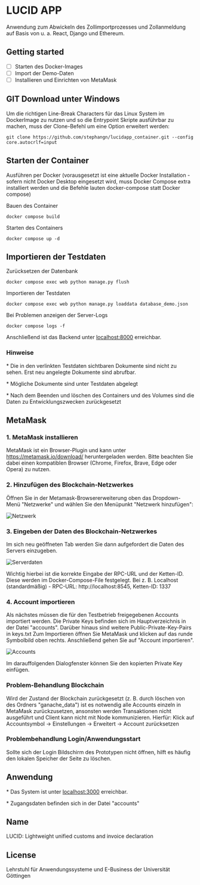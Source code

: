 # LUCID APP

Anwendung zum Abwickeln des Zollimportprozesses und Zollanmeldung auf Basis von u. a. React, Django und Ethereum.

## Getting started

- [ ] Starten des Docker-Images 
- [ ] Import der Demo-Daten
- [ ] Installieren und Einrichten von MetaMask

## GIT Download unter Windows

Um die richtigen Line-Break Characters für das Linux System im DockerImage zu nutzen und so die Entrypoint Skripte ausführbar zu machen, muss der Clone-Befehl um eine Option erweitert werden:

    git clone https://github.com/stephangn/lucidapp_container.git --config core.autocrlf=input


## Starten der Container 

Ausführen per Docker (vorausgesetzt ist eine aktuelle Docker Installation - sofern nicht Docker Desktop eingesetzt wird, muss Docker Compose extra installiert werden und die Befehle lauten docker-compose statt Docker compose)

Bauen des Container 

    docker compose build 

Starten des Containers

    docker compose up -d 


## Importieren der Testdaten

Zurücksetzen der Datenbank 

    docker compose exec web python manage.py flush

Importieren der Testdaten 

    docker compose exec web python manage.py loaddata database_demo.json

Bei Problemen anzeigen der Server-Logs 

    docker compose logs -f 

Anschließend ist das Backend unter [localhost:8000](http://localhost:8000) erreichbar. 

### Hinweise 

\* Die in den verlinkten Testdaten sichtbaren Dokumente sind nicht zu sehen. Erst neu angelegte Dokumente sind abrufbar.

\* Mögliche Dokumente sind unter Testdaten abgelegt

\* Nach dem Beenden und löschen des Containers und des Volumes sind die Daten zu Entwicklungszwecken zurückgesetzt


## MetaMask

### 1. MetaMask installieren

MetaMask ist ein Browser-Plugin und kann unter https://metamask.io/download/ heruntergeladen werden. Bitte beachten Sie dabei einen kompatiblen Browser (Chrome, Firefox, Brave, Edge oder Opera) zu nutzen.

### 2. Hinzufügen des Blockchain-Netzwerkes

Öffnen Sie in der Metamask-Browsererweiterung oben das Dropdown-Menü "Netzwerke" und wählen Sie den Menüpunkt "Netzwerk hinzufügen":

![Netzwerk](readme/netzwerk1.png)

### 3. Eingeben der Daten des Blockchain-Netzwerkes

Im sich neu geöffneten Tab werden Sie dann aufgefordert die Daten des Servers einzugeben.

![Serverdaten](readme/image.png)

Wichtig hierbei ist die korrekte Eingabe der RPC-URL und der Ketten-ID. Diese werden im Docker-Compose-File festgelegt.
Bei z. B. Localhost (standardmäßig) - RPC-URL: http://localhost:8545, Ketten-ID: 1337

### 4. Account importieren

Als nächstes müssen die für den Testbetrieb freigegebenen Accounts importiert werden. Die Private Keys befinden sich im Hauptverzeichnis in der Datei "accounts". Darüber hinaus sind weitere Public-Private-Key-Pairs in keys.txt
Zum Importieren öffnen Sie MetaMask und klicken auf das runde Symbolbild oben rechts. Anschließend gehen Sie auf "Account importieren".

![Accounts](readme/account.png)

Im darauffolgenden Dialogfenster können Sie den kopierten Private Key einfügen.

### Problem-Behandlung Blockchain

Wird der Zustand der Blockchain zurückgesetzt (z. B. durch löschen von des Ordners "ganache_data") ist es notwendig alle Accounts einzeln in MetaMask zurückzusetzen, ansonsten werden Transaktionen nicht ausgeführt und Client kann nicht mit Node kommunizieren. 
Hierfür:
Klick auf Accountsymbol -> Einstellungen -> Erweitert -> Account zurücksetzen

### Problembehandlung Login/Anwendungsstart

Sollte sich der Login Bildschirm des Prototypen nicht öffnen, hilft es häufig den lokalen Speicher der Seite zu löschen. 

## Anwendung

\* Das System ist unter [localhost:3000](http://localhost:3000) erreichbar. 

\* Zugangsdaten befinden sich in der Datei "accounts"

## Name

LUCID: Lightweight unified customs and invoice declaration

## License

Lehrstuhl für Anwendungssysteme und E-Business der Universität Göttingen
